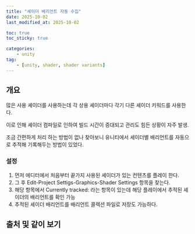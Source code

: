```yaml
---
title: "셰이더 베리언트 자동 수집"
date: 2025-10-02
last_modified_at: 2025-10-02

toc: true
toc_sticky: true

categories:
    - unity
tag:
    - [unity, shader, shader variants]
---
```


## 개요

많은 사용 셰이더를 사용하는데 각 상용 셰이더마다 각기 다른 셰이더 키워드를 사용한다.

이로 인해 셰이더 컴파일로 인하여 빌드 시간이 증대되고 관리도 힘든 상황이 자주 발생.

조금 간편하게 처리 하는 방법이 없나 찾아보니 유니티에서 셰이더별 배리언트를 자동으로 추적해 기록해두는 방법이 있었다.

### 설정

1. 먼저 에디터에서 처음부터 끝가지 사용된 셰이더가 있는 컨텐츠를 플레이 한다.
2. 그 후 Edit-Project Settigs-Graphics-Shader Settings 항목을 찾는다.
3. 해당 항목에서 Currently tracked: 라는 항목이 있는데 해당 플레이에서 추적된 셰이더의 배리언트를 확인 가능
4. 추적된 셰이더 배리언트를 배리언트 콜렉션 파일로 저장도 가능하다.

 
## 출처 및 같이 보기

